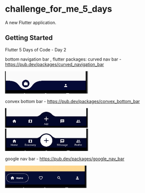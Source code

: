 # challenge_for_me_5_days

A new Flutter application.

## Getting Started

Flutter 5 Days of Code  - Day 2

bottom navigation bar , flutter packages: 
curved nav bar - https://pub.dev/packages/curved_navigation_bar

![](assets/curved.png)

convex bottom bar - https://pub.dev/packages/convex_bottom_bar

![](assets/conv1.png)    ![](assets/conv2.png)

google nav bar - https://pub.dev/packages/google_nav_bar


 ![](assets/gnav.png)
